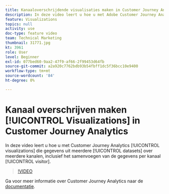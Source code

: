 ```yaml
---
title: Kanaaloverschrijdende visualisaties maken in Customer Journey Analytics
description: In deze video leert u hoe u met Adobe Customer Journey Analytics visualisaties kunt maken die gegevens uit meerdere gegevenssets op meerdere kanalen bevatten, inclusief het samenvoegen van de gegevens per bezoeker.
feature: Visualizations
topics: null
activity: use
doc-type: feature video
team: Technical Marketing
thumbnail: 31771.jpg
kt: 3961
role: User
level: Beginner
exl-id: 077bed60-9aa2-47f9-af66-2f99453d64fb
source-git-commit: a2a920c7762bdb93b54fbff1dc5f36bcc10e9400
workflow-type: tm+mt
source-wordcount: '84'
ht-degree: 0%

---
```


# Kanaal overschrijven maken [!UICONTROL Visualizations] in Customer Journey Analytics

In deze video leert u hoe u met Customer Journey Analytics [!UICONTROL visualizations] die gegevens uit meerdere [!UICONTROL datasets] over meerdere kanalen, inclusief het samenvoegen van de gegevens per kanaal [!UICONTROL visitor].

>[!VIDEO](https://video.tv.adobe.com/v/31771/?quality=12&learn=on)

Ga voor meer informatie over Customer Journey Analytics naar de [documentatie](https://experienceleague.adobe.com/docs/analytics-platform/using/cja-landing.html?lang=nl-NL).
